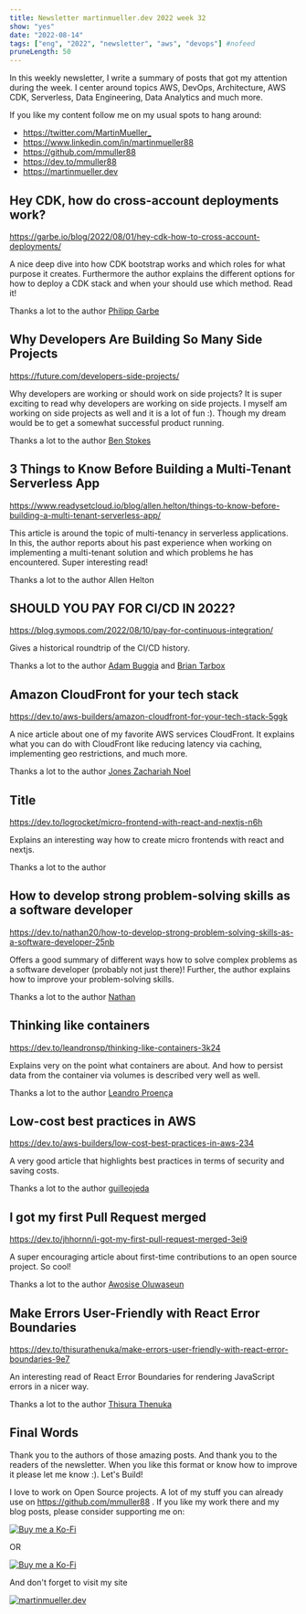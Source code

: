 ```yaml
---
title: Newsletter martinmueller.dev 2022 week 32
show: "yes"
date: "2022-08-14"
tags: ["eng", "2022", "newsletter", "aws", "devops"] #nofeed
pruneLength: 50
---
```


In this weekly newsletter, I write a summary of posts that got my attention during the week. I center around topics AWS, DevOps, Architecture, AWS CDK, Serverless, Data Engineering, Data Analytics and much more.

If you like my content follow me on my usual spots to hang around:

- <https://twitter.com/MartinMueller_>
- <https://www.linkedin.com/in/martinmueller88>
- <https://github.com/mmuller88>
- <https://dev.to/mmuller88>
- <https://martinmueller.dev>

## Hey CDK, how do cross-account deployments work?

<https://garbe.io/blog/2022/08/01/hey-cdk-how-to-cross-account-deployments/>

A nice deep dive into how CDK bootstrap works and which roles for what purpose it creates. Furthermore the author explains the different options for how to deploy a CDK stack and when your should use which method. Read it!

Thanks a lot to the author [Philipp Garbe](https://garbe.io/)

## Why Developers Are Building So Many Side Projects

<https://future.com/developers-side-projects/>

Why developers are working or should work on side projects? It is super exciting to read why developers are working on side projects. I myself am working on side projects as well and it is a lot of fun :). Though my dream would be to get a somewhat successful product running.

Thanks a lot to the author [Ben Stokes](https://future.com/author/ben-stokes/)

## 3 Things to Know Before Building a Multi-Tenant Serverless App

<https://www.readysetcloud.io/blog/allen.helton/things-to-know-before-building-a-multi-tenant-serverless-app/>

This article is around the topic of multi-tenancy in serverless applications. In this, the author reports about his past experience when working on implementing a multi-tenant solution and which problems he has encountered. Super interesting read!

Thanks a lot to the author Allen Helton

## SHOULD YOU PAY FOR CI/CD IN 2022?

<https://blog.symops.com/2022/08/10/pay-for-continuous-integration/>

Gives a historical roundtrip of the CI/CD history.

Thanks a lot to the author [Adam Buggia](https://twitter.com/abuggia) and [Brian Tarbox](https://www.linkedin.com/in/briantarbox/)

## Amazon CloudFront for your tech stack

<https://dev.to/aws-builders/amazon-cloudfront-for-your-tech-stack-5ggk>

A nice article about one of my favorite AWS services CloudFront. It explains what you can do with CloudFront like reducing latency via caching, implementing geo restrictions, and much more.

Thanks a lot to the author [Jones Zachariah Noel](https://dev.to/zachjonesnoel)

## Title

<https://dev.to/logrocket/micro-frontend-with-react-and-nextjs-n6h>

Explains an interesting way how to create micro frontends with react and nextjs.

Thanks a lot to the author []()

## How to develop strong problem-solving skills as a software developer

<https://dev.to/nathan20/how-to-develop-strong-problem-solving-skills-as-a-software-developer-25nb>

Offers a good summary of different ways how to solve complex problems as a software developer (probably not just there)! Further, the author explains how to improve your problem-solving skills.

Thanks a lot to the author [Nathan](https://dev.to/nathan20)

## Thinking like containers

<https://dev.to/leandronsp/thinking-like-containers-3k24>

Explains very on the point what containers are about. And how to persist data from the container via volumes is described very well as well.

Thanks a lot to the author [Leandro Proença](https://dev.to/leandronsp)

## Low-cost best practices in AWS

<https://dev.to/aws-builders/low-cost-best-practices-in-aws-234>

A very good article that highlights best practices in terms of security and saving costs.

Thanks a lot to the author [guilleojeda](https://dev.to/guilleojeda)

## I got my first Pull Request merged

<https://dev.to/jhhornn/i-got-my-first-pull-request-merged-3ei9>

A super encouraging article about first-time contributions to an open source project. So cool!

Thanks a lot to the author [Awosise Oluwaseun](https://dev.to/jhhornn)

## Make Errors User-Friendly with React Error Boundaries

<https://dev.to/thisurathenuka/make-errors-user-friendly-with-react-error-boundaries-9e7>

An interesting read of React Error Boundaries for rendering JavaScript errors in a nicer way.

Thanks a lot to the author [Thisura Thenuka](https://dev.to/thisurathenuka)

## Final Words

Thank you to the authors of those amazing posts. And thank you to the readers of the newsletter. When you like this format or know how to improve it please let me know :). Let's Build!

I love to work on Open Source projects. A lot of my stuff you can already use on <https://github.com/mmuller88> . If you like my work there and my blog posts, please consider supporting me on:

[![Buy me a Ko-Fi](https://storage.ko-fi.com/cdn/useruploads/png_d554a01f-60f0-4969-94d1-7b69f3e28c2fcover.jpg?v=69a332f2-b808-4369-8ba3-dae0d1100dd4)](https://ko-fi.com/T6T1BR59W)

OR

[![Buy me a Ko-Fi](https://theastrologypodcast.com/wp-content/uploads/2015/06/become-my-patron-05.jpg)](https://www.patreon.com/bePatron?u=29010217)

And don't forget to visit my site

[![martinmueller.dev](https://martinmueller.dev/static/84caa5292a6d0c37c48ae280d04b5fa6/a7715/joint.jpg)](https://martinmueller.dev/resume)
